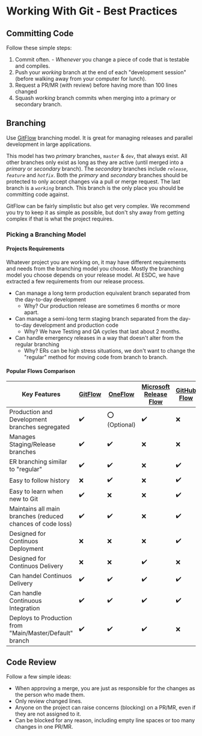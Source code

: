 # Working With Git - Best Practices

## Committing Code

Follow these simple steps:

1. Commit often. - _Whenever_ you change a piece of code that is testable and compiles.
1. Push your _working_ branch at the end of each "development session" (before walking away from your computer for lunch).
1. Request a PR/MR (with review) before having more than 100 lines changed
1. Squash _working_ branch commits when merging into a primary or secondary branch.

## Branching

Use [GitFlow](https://datasift.github.io/gitflow/IntroducingGitFlow.html) branching model.
It is great for managing releases and parallel development in large applications.

This model has two _primary_ branches, `master` & `dev`, that always exist.
All other branches only exist as long as they are active (until merged into a _primary_ or _secondary_ branch).
The _secondary_ branches include _`release`_, _`feature`_ and _`hotfix`_.
Both the _primary_ and _secondary_ branches should be protected to only accept changes via a pull or merge request.
The last branch is a _`working`_ branch.
This branch is the only place you should be committing code against.

GitFlow can be fairly simplistic but also get very complex.
We recommend you try to keep it as simple as possible, but don't shy away from getting complex if that is what the project requires.

### Picking a Branching Model

#### Projects Requirements

Whatever project you are working on, it may have different requirements and needs from the branching model you choose.
Mostly the branching model you choose depends on your release model.
At ESDC, we have extracted a few requirements from our release process.

- Can manage a long term production equivalent branch separated from the day-to-day development
  - Why? Our production release are sometimes 6 months or more apart.
- Can manage a semi-long term staging branch separated from the day-to-day development and production code
  - Why? We have Testing and QA cycles that last about 2 months.
- Can handle emergency releases in a way that doesn't alter from the regular branching
  - Why? ERs can be high stress situations, we don't want to change the "regular" method for moving code from branch to branch.

#### Popular Flows Comparison

| Key Features | [GitFlow](https://datasift.github.io/gitflow/IntroducingGitFlow.html) | [OneFlow](https://www.endoflineblog.com/oneflow-a-git-branching-model-and-workflow) | [Microsoft Release Flow](https://docs.microsoft.com/en-us/azure/devops/learn/devops-at-microsoft/release-flow) | [GitHub Flow](https://githubflow.github.io/) | [GitLab Flow](https://docs.gitlab.com/ee/workflow/gitlab_flow.html) |
| --- | --- | --- | --- | --- | --- |
| Production and Development branches segregated | :heavy_check_mark: | :o: (Optional) | :heavy_check_mark: | :x: | :heavy_check_mark: |
| Manages Staging/Release branches | :heavy_check_mark: | :heavy_check_mark: | :x: | :x: | :heavy_check_mark: |
| ER branching similar to "regular" | :heavy_check_mark: | :heavy_check_mark: | :x: | :heavy_check_mark: | :x: |
| Easy to follow history | :x: | :heavy_check_mark: | :x: | :heavy_check_mark: | :x: |
| Easy to learn when new to Git | :heavy_check_mark: | :x: | :x: | :heavy_check_mark: | :x: |
| Maintains all main branches (reduced chances of code loss) | :heavy_check_mark: | :heavy_check_mark: | :x: | :heavy_check_mark: | :heavy_check_mark: |
| Designed for Continuos Deployment | :x: | :x: | :x: | :heavy_check_mark: | :x: |
| Designed for Continuos Delivery | :x: | :x: | :heavy_check_mark: | :x: | :heavy_check_mark: |
|  Can handel Continuos Delivery | :heavy_check_mark: | :heavy_check_mark: | :heavy_check_mark: | :heavy_check_mark: | :heavy_check_mark: |
|  Can handle Continuous Integration | :heavy_check_mark: | :heavy_check_mark: | :heavy_check_mark: | :heavy_check_mark: | :heavy_check_mark: |
| Deploys to Production from "Main/Master/Default" branch | :heavy_check_mark: | :heavy_check_mark: | :heavy_check_mark: | :x: | :heavy_check_mark: |

## Code Review

Follow a few simple ideas:

- When approving a merge, you are just as responsible for the changes as the person who made them.
- Only review changed lines.
- Anyone on the project can raise concerns (blocking) on a PR/MR, even if they are not assigned to it.
- Can be blocked for any reason, including empty line spaces or too many changes in one PR/MR.
